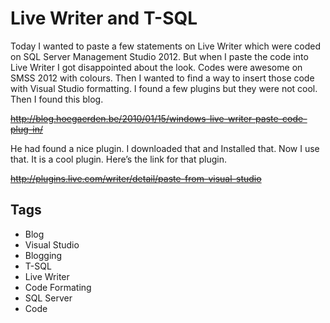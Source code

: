 # Live Writer and T-SQL

Today I wanted to paste a few statements on Live Writer which were coded on SQL Server Management Studio 2012. But when I paste the code into Live Writer I got disappointed about the look. Codes were awesome on SMSS 2012 with colours. Then I wanted to find a way to insert those code with Visual Studio formatting. I found a few plugins but they were not cool. Then I found this blog.

~~http://blog.hoegaerden.be/2010/01/15/windows-live-writer-paste-code-plug-in/~~

He had found a nice plugin. I downloaded that and Installed that. Now I use that. It is a cool plugin. Here’s the link for that plugin. 

~~http://plugins.live.com/writer/detail/paste-from-visual-studio~~

## Tags

- Blog
- Visual Studio
- Blogging
- T-SQL
- Live Writer
- Code Formating
- SQL Server
- Code

